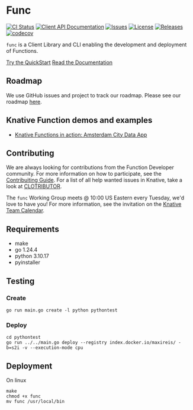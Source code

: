 # Func

[![CI Status](https://github.com/knative/func/actions/workflows/ci.yaml/badge.svg)](https://github.com/knative/func/actions/workflows/ci.yaml)
[![Client API Documentation](https://pkg.go.dev/badge/knative.dev/func?utm_source=godoc)](https://pkg.go.dev/knative.dev/func)
[![Issues](https://img.shields.io/github/issues/knative/func.svg)](https://github.com/knative/func/issues)
[![License](https://img.shields.io/github/license/knative/func)](https://github.com/knative/func/blob/main/LICENSE)
[![Releases](https://img.shields.io/github/v/release/knative/func.svg?label=Release)](https://github.com/knative/func/releases)
[![codecov](https://codecov.io/gh/knative/func/branch/main/graph/badge.svg)](https://codecov.io/gh/knative/func)

`func` is a Client Library and CLI enabling the development and deployment of Functions.

[Try the QuickStart](https://knative.dev/docs/getting-started/about-knative-functions/)
[Read the Documentation](https://knative.dev/docs/functions/)

## Roadmap

We use GitHub issues and project to track our roadmap. Please see our roadmap [here](https://github.com/orgs/knative/projects/49).

## Knative Function demos and examples
- [Knative Functions in action: Amsterdam City Data App](https://github.com/zroubalik/knative-functions-ams-data-demo/)

## Contributing

We are always looking for contributions from the Function Developer community.  For more information on how to participate, see the [Contribuiting Guide](docs/CONTRIBUTING.md).
For a list of all help wanted issues in Knative, take a look at [CLOTRIBUTOR](https://clotributor.dev/search?project=knative&page=1).

The `func` Working Group meets @ 10:00 US Eastern every Tuesday, we'd love to have you! For more information, see the invitation on the [Knative Team Calendar](https://calendar.google.com/calendar/u/0/embed?src=knative.team_9q83bg07qs5b9rrslp5jor4l6s@group.calendar.google.com).

## Requirements
* make
* go 1.24.4
* python 3.10.17
* pyinstaller

## Testing
### Create
```go run main.go create -l python pythontest```
### Deploy
```
cd pythontest
go run ../../main.go deploy --registry index.docker.io/maxireis/ -b=s2i -v --execution-mode cpu
```

## Deployment
On linux
```
make
chmod +x func
mv func /usr/local/bin
```
